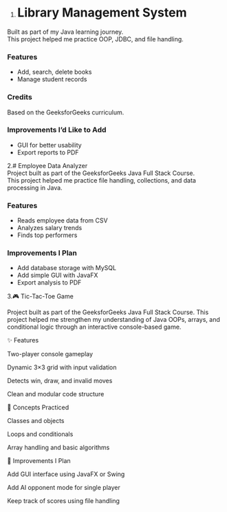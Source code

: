 1.  # Library Management System  
Built as part of my Java learning journey.  
This project helped me practice OOP, JDBC, and file handling.  

### Features
- Add, search, delete books
- Manage student records  

### Credits
Based on the GeeksforGeeks curriculum.  

### Improvements I’d Like to Add
- GUI for better usability  
- Export reports to PDF







2.# Employee Data Analyzer  
Project built as part of the GeeksforGeeks Java Full Stack Course.  
This project helped me practice file handling, collections, and data processing in Java.  

### Features
- Reads employee data from CSV
- Analyzes salary trends
- Finds top performers

### Improvements I Plan
- Add database storage with MySQL
- Add simple GUI with JavaFX
- Export analysis to PDF






3.🎮 Tic-Tac-Toe Game

Project built as part of the GeeksforGeeks Java Full Stack Course.
This project helped me strengthen my understanding of Java OOPs, arrays, and conditional logic through an interactive console-based game.

✨ Features

Two-player console gameplay

Dynamic 3×3 grid with input validation

Detects win, draw, and invalid moves

Clean and modular code structure

🧩 Concepts Practiced

Classes and objects

Loops and conditionals

Array handling and basic algorithms

🚀 Improvements I Plan

Add GUI interface using JavaFX or Swing

Add AI opponent mode for single player

Keep track of scores using file handling
